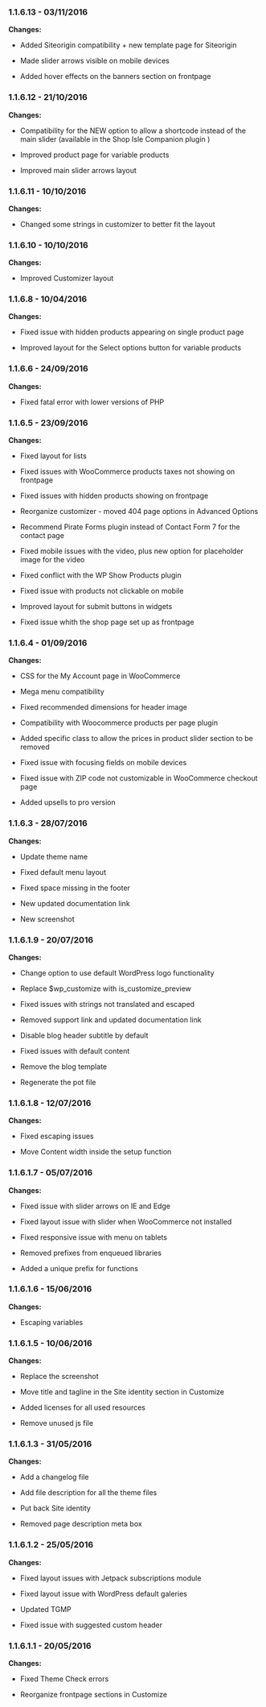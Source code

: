 ### 1.1.6.13 - 03/11/2016

**Changes:**

- Added Siteorigin compatibility + new template page for Siteorigin

- Made slider arrows visible on mobile devices

- Added hover effects on the banners section on frontpage

### 1.1.6.12 - 21/10/2016

**Changes:**

- Compatibility for the NEW option to allow a shortcode instead of the main slider (available in the Shop Isle Companion plugin )

- Improved product page for variable products

- Improved main slider arrows layout

### 1.1.6.11 - 10/10/2016

**Changes:**

- Changed some strings in customizer to better fit the layout

### 1.1.6.10 - 10/10/2016

**Changes:**

- Improved Customizer layout

### 1.1.6.8 - 10/04/2016

**Changes:**

- Fixed issue with hidden products appearing on single product page

- Improved layout for the Select options button for variable products

### 1.1.6.6 - 24/09/2016

**Changes:**

- Fixed fatal error with lower versions of PHP

### 1.1.6.5 - 23/09/2016

**Changes:**

- Fixed layout for lists

- Fixed issues with WooCommerce products taxes not showing on frontpage

- Fixed issues with hidden products showing on frontpage

- Reorganize customizer - moved 404 page options in Advanced Options

- Recommend Pirate Forms plugin instead of Contact Form 7 for the contact page

- Fixed mobile issues with the video, plus new option for placeholder image for the video

- Fixed conflict with the WP Show Products plugin

- Fixed issue with products not clickable on mobile

- Improved layout for submit buttons in widgets

- Fixed issue whith the shop page set up as frontpage

### 1.1.6.4 - 01/09/2016

**Changes:**

- CSS for the My Account page in WooCommerce

- Mega menu compatibility

- Fixed recommended dimensions for header image
 
- Compatibility with Woocommerce products per page plugin
 
- Added specific class to allow the prices in product slider section to be removed
 
- Fixed issue with focusing fields on mobile devices
 
- Fixed issue with ZIP code not customizable in WooCommerce checkout page
 
- Added upsells to pro version


### 1.1.6.3 - 28/07/2016

**Changes:**

- Update theme name

- Fixed default menu layout

- Fixed space missing in the footer

- New updated documentation link

- New screenshot

### 1.1.6.1.9 - 20/07/2016

**Changes:**

- Change option to use default WordPress logo functionality

- Replace $wp_customize with is_customize_preview

- Fixed issues with strings not translated and escaped

- Removed support link and updated documentation link

- Disable blog header subtitle by default

- Fixed issues with default content

- Remove the blog template

- Regenerate the pot file

### 1.1.6.1.8 - 12/07/2016

**Changes:**

- Fixed escaping issues

- Move Content width inside the setup function

### 1.1.6.1.7 - 05/07/2016

**Changes:**

- Fixed issue with slider arrows on IE and Edge

- Fixed layout issue with slider when WooCommerce not installed

- Fixed responsive issue with menu on tablets

- Removed prefixes from enqueued libraries

- Added a unique prefix for functions

### 1.1.6.1.6 - 15/06/2016

**Changes:**

- Escaping variables

### 1.1.6.1.5 - 10/06/2016

**Changes:**

- Replace the screenshot

- Move title and tagline in the Site identity section in Customize

- Added licenses for all used resources

- Remove unused js file

### 1.1.6.1.3 - 31/05/2016

**Changes:**

- Add a changelog file

- Add file description for all the theme files

- Put back Site identity

- Removed page description meta box

### 1.1.6.1.2 - 25/05/2016

**Changes:**

- Fixed layout issues with Jetpack subscriptions module

- Fixed layout issue with WordPress default galeries

- Updated TGMP

- Fixed issue with suggested custom header

### 1.1.6.1.1 - 20/05/2016

**Changes:**

- Fixed Theme Check errors

- Reorganize frontpage sections in Customize
